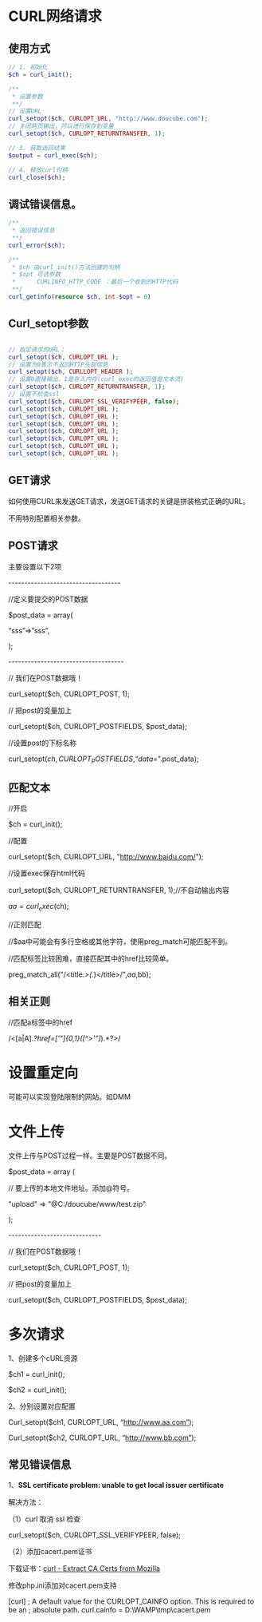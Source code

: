 # CURL网络请求

## 使用方式

``` php
// 1. 初始化
$ch = curl_init();

/**
 * 设置参数
 **/
// 设置URL
curl_setopt($ch, CURLOPT_URL, "http://www.doucube.com");
// 关闭网页输出，可以进行保存到变量
curl_setopt($ch, CURLOPT_RETURNTRANSFER, 1);

// 3. 获取返回结果
$output = curl_exec($ch);

// 4. 释放curl句柄
curl_close($ch);
```

## 调试错误信息。

``` php
/**
 * 返回错误信息
 **/
curl_error($ch);

/**
 * $ch 由curl_init()方法创建的句柄
 * $opt 可选参数
 *		CURLINFO_HTTP_CODE ：最后一个收到的HTTP代码
 **/
curl_getinfo(resource $ch, int $opt = 0)
```

## Curl_setopt参数

``` php

// 指定请求的URL；
curl_setopt($ch, CURLOPT_URL );
// 设置为0表示不返回HTTP头部信息
curl_setopt($ch, CURLLOPT_HEADER );
// 设置0直接输出，1是存入内存(curl_exec的返回值是文本流)
curl_setopt($ch, CURLOPT_RETURNTRANSFER, 1);
// 设置不检查ssl
curl_setopt($ch, CURLOPT_SSL_VERIFYPEER, false);
curl_setopt($ch, CURLOPT_URL );
curl_setopt($ch, CURLOPT_URL );
curl_setopt($ch, CURLOPT_URL );
curl_setopt($ch, CURLOPT_URL );
curl_setopt($ch, CURLOPT_URL );
curl_setopt($ch, CURLOPT_URL );
curl_setopt($ch, CURLOPT_URL );
```





## GET请求

如何使用CURL来发送GET请求，发送GET请求的关键是拼装格式正确的URL。

不用特别配置相关参数。

 

## POST请求

主要设置以下2项

\-----------------------------------

//定义要提交的POST数据

$post_data = array(

“sss”=>”sss”,

);

\------------------------------------

// 我们在POST数据哦！

curl_setopt($ch, CURLOPT_POST, 1);

// 把post的变量加上

curl_setopt($ch, CURLOPT_POSTFIELDS, $post_data);

//设置post的下标名称

curl_setopt($ch, CURLOPT_POSTFIELDS, “data=”.$post_data);

## **匹配文本**

//开启

$ch = curl_init();

//配置

curl_setopt($ch, CURLOPT_URL, "http://www.baidu.com/");

//设置exec保存html代码

curl_setopt($ch, CURLOPT_RETURNTRANSFER, 1);//不自动输出内容

$aa = curl_exec($ch);

//正则匹配

//$aa中可能会有多行空格或其他字符，使用preg_match可能匹配不到。

//匹配标签比较困难，直接匹配其中的href比较简单。

preg_match_all("/<title.*>(.*)<\/title>/",$aa,$bb);

## **相关正则**

//匹配a标签中的href

/<[a|A].*?href=[\'\"]{0,1}([^>\'\"]*).*?>/

 

# **设置重定向**

可能可以实现登陆限制的网站。如DMM

 



 

# **文件上传**

文件上传与POST过程一样。主要是POST数据不同。

$post_data = array (

// 要上传的本地文件地址。添加@符号。

"upload" => "@C:/doucube/www/test.zip"

);

\-----------------------------

// 我们在POST数据哦！

curl_setopt($ch, CURLOPT_POST, 1);

// 把post的变量加上

curl_setopt($ch, CURLOPT_POSTFIELDS, $post_data);

# **多次请求**

1、创建多个cURL资源

$ch1 = curl_init();

$ch2 = curl_init();

2、分别设置对应配置

Curl_setopt($ch1, CURLOPT_URL, “http://www.aa.com”);

Curl_setopt($ch2, CURLOPT_URL, “http://www.bb.com”);

 ## 常见错误信息

1、**SSL certificate problem: unable to get local issuer certificate**

 解决方法：

（1）curl 取消 ssl 检查

curl_setopt($ch, CURLOPT_SSL_VERIFYPEER, false);

（2）添加cacert.pem证书

下载证书：[curl - Extract CA Certs from Mozilla](https://curl.se/docs/caextract.html)

修改php.ini添加对cacert.pem支持

[curl]
; A default value for the CURLOPT_CAINFO option. This is required to be an
; absolute path.
curl.cainfo = D:\WAMP\tmp\cacert.pem

 

 

 

 

 

 